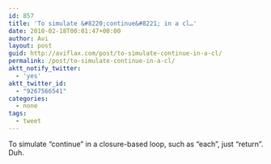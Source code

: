 ```yaml
---
id: 857
title: 'To simulate &#8220;continue&#8221; in a cl…'
date: 2010-02-18T00:01:47+00:00
author: Avi
layout: post
guid: http://aviflax.com/post/to-simulate-continue-in-a-cl/
permalink: /post/to-simulate-continue-in-a-cl/
aktt_notify_twitter:
  - 'yes'
aktt_twitter_id:
  - "9267566541"
categories:
  - none
tags:
  - tweet
---
```

To simulate &#8220;continue&#8221; in a closure-based loop, such as &#8220;each&#8221;, just &#8220;return&#8221;. Duh.